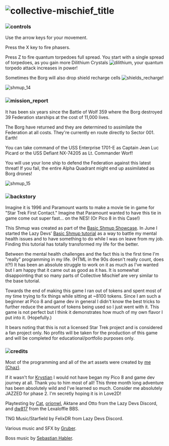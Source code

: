 # ![collective-mischief_title](https://user-images.githubusercontent.com/14047518/190794353-c14d5a17-c882-464a-a9e1-84483f57252b.png)

### ![controls](https://user-images.githubusercontent.com/14047518/190782335-15888adb-0a93-4829-a3f8-9f8a95dae70f.png)

Use the arrow keys for your movement. 

Press the X key to fire phasers.

Press Z to fire quantum torpedoes full spread. You start with a single spread of torpedoes, as you gain more Dilithium Crystals ![dilithium](https://user-images.githubusercontent.com/14047518/191149180-24da24ff-6aeb-493b-b643-d34ab5118f5d.png), your quantum torpedo attack increases in power!

Sometimes the Borg will also drop shield recharge cells ![shields_recharge](https://user-images.githubusercontent.com/14047518/191149152-0f1e8cf8-578f-4751-95ec-34d10242704b.png)!

![shmup_14](https://user-images.githubusercontent.com/14047518/191154188-8c4dee3e-6c2b-4049-ace2-60da10962100.gif)


### ![mission_report](https://user-images.githubusercontent.com/14047518/190782679-5f39de68-c97d-4583-b60b-d0a5416ec604.png)

It has been six years since the Battle of Wolf 359 where the Borg destroyed 39 Federation starships at the cost of 11,000 lives.

The Borg have returned and they are determined to assimilate the Federation at all costs. They're currently en route directly to Sector 001. Earth!

You can take command of the USS Enterprise 1701-E as Captain Jean Luc Picard or the USS Defiant NX-74205 as Lt. Commander Worf!

You will use your lone ship to defend the Federation against this latest threat! If you fail, the entire Alpha Quadrant might end up assimilated as Borg drones!

![shmup_15](https://user-images.githubusercontent.com/14047518/191154232-83ebc6ce-b72f-402d-b83e-6a954a7af410.gif)

### ![backstory](https://user-images.githubusercontent.com/14047518/190781598-e9d882b3-da12-4dcc-85f7-4a269732639c.png)

Imagine it is 1996 and Paramount wants to make a movie tie in game for "Star Trek First Contact." Imagine that Paramount wanted to have this tie in game come out super fast... on the NES! (Or Pico 8 in this Case!)

This Shmup was created as part of the [Basic Shmup Showcase](https://itch.io/jam/basic-shmup). In June I started the Lazy Devs' [Basic Shmup tutorial](https://www.youtube.com/watch?v=81WM_cjp9fo&list=PLea8cjCua_P3Sfq4XJqNVbd1vsWnh7LZd) as a way to battle my mental health issues and to have something to do while I was on leave from my job. Finding this tutorial has totally transformed my life for the better. 

Between the mental health challenges and the fact this is the first time I'm "really" programming in my life. (HTML in the 90s doesn't really count, does it?!) It has been an absolute struggle to work on it as much as I've wanted but I am happy that it came out as good as it has. It is somewhat disappointing that so many parts of Collective Mischief are very similar to the base tutorial. 

Towards the end of making this game I ran out of tokens and spent most of my time trying to fix things while sitting at ~8100 tokens. Since I am such a beginner at Pico 8 and game dev in general I didn't know the best tricks to further reduce the amount of tokens being used so I just went with it. This game is not perfect but I think it demonstrates how much of my own flavor I put into it. (Hopefully.)

It bears noting that this is not a licensed Star Trek project and is considered a fan project only. No profits will be taken for the production of this game and will be completed for educational/portfolio purposes only.

### ![credits](https://user-images.githubusercontent.com/14047518/190781892-77c69609-8c2b-4499-be3b-94ec34355e2b.png)

Most of the programming and all of the art assets were created by [me (Chaz)](https://twitter.com/thechaz).

If it wasn't for [Krystian](https://twitter.com/krystman) I would not have began my Pico 8 and game dev journey at all. Thank you to him most of all! This three month long adventure has been absolutely wild and I've learned so much. Consider me absolutely JAZZED for phase 2. I'm secretly hoping it is in Love2D!

Playtesting by [Cat](https://twitter.com/LNJcat), [orionwl](https://twitter.com/orionwl), Aktane and Otto from the Lazy Devs Discord, and [dw817](https://www.lexaloffle.com/bbs/?uid=15232) from the Lexaloffle BBS. 

TNG Music/Starfield by FelixDR from Lazy Devs Discord.

Various music and SFX by [Gruber](https://twitter.com/gruber_music).

Boss music by [Sebastian Habler](http://sebastianhassler.de/).
